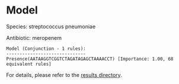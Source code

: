 
# Model

Species: streptococcus pneumoniae

Antibiotic: meropenem

```
Model (Conjunction - 1 rules):
------------------------------
Presence(AATAAGGTCGGTCTAGATAGAGCTAAAACCT) [Importance: 1.00, 68 equivalent rules]

```

For details, please refer to the [results directory](../../../../../results/scm_b/streptococcus%20pneumoniae/meropenem/repeat_1/).

